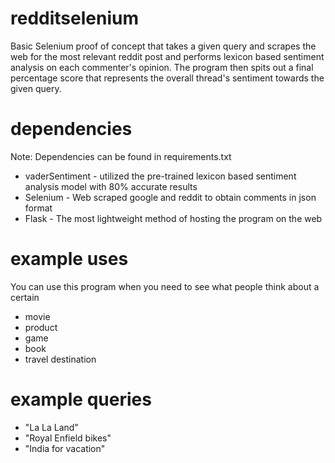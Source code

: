 # redditselenium
Basic Selenium proof of concept that takes a given query and scrapes the web for the most relevant reddit post and performs lexicon based sentiment analysis on each commenter's opinion. The program then spits out a final percentage score that represents the overall thread's sentiment towards the given query.

# dependencies
Note: Dependencies can be found in requirements.txt
- vaderSentiment - utilized the pre-trained lexicon based sentiment analysis model with 80% accurate results
- Selenium - Web scraped google and reddit to obtain comments in json format
- Flask - The most lightweight method of hosting the program on the web

# example uses
You can use this program when you need to see what people think about a certain 
- movie
- product
- game
- book
- travel destination

# example queries
- "La La Land"
- "Royal Enfield bikes"
- "India for vacation"
